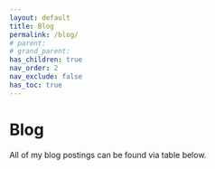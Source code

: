 ```yaml
---
layout: default
title: Blog
permalink: /blog/
# parent: 
# grand_parent: 
has_children: true
nav_order: 2
nav_exclude: false
has_toc: true
---
```


# Blog
All of my blog postings can be found via table below.